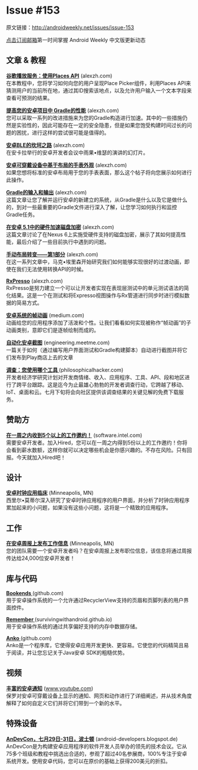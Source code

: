 # Issue #153

>
原文链接：<http://androidweekly.net/issues/issue-153>

[点击订阅邮箱](http://tinyletter.com/androidweeklycn)第一时间掌握 Android Weekly 中文版更新动态

## 文章 & 教程

**[谷歌播放服务：使用Places API](http://blog.jetbrains.com/kotlin/2015/04/announcing-anko-for-android/)** (alexzh.com)   
在本教程中，您将学习如何向您的用户呈现Place Picker组件，利用Places API来猜测用户的当前所在地，通过其ID搜索该地点，以及允许用户输入一个文本字段来查看可预测的结果。

**[提高您的安卓项目中 Gradle的性能](http://blog.jetbrains.com/kotlin/2015/04/announcing-anko-for-android/)** (alexzh.com)   
您可以采取一系列的改进措施来为您的Gradle构造进行加速。其中的一些措施仍然是实验性的，因此可能存在一定的安全隐患，但是如果您饱受构建时间过长的问题的困扰，进行这样的尝试很可能是值得的。

**[安卓BLE的坎坷之路](http://blog.jetbrains.com/kotlin/2015/04/announcing-anko-for-android/)** (alexzh.com)   
在安卡拉举行的安卓开发者会议中雨果•维瑟的演讲的幻灯片。

**[安卓可穿戴设备中基于布局的手表外观](http://blog.jetbrains.com/kotlin/2015/04/announcing-anko-for-android/)** (alexzh.com)   
如果您想将标准的安卓布局用于您的手表表面，那么这个帖子将向您展示如何进行此操作。

**[Gradle的输入和输出](http://blog.jetbrains.com/kotlin/2015/04/announcing-anko-for-android/)** (alexzh.com)   
这篇文章让您了解并运行安卓的新建立的系统，从Gradle是什么以及它是做什么的，到对一些最重要的Gradle文件进行深入了解，让您学习如何执行和监控Gradle任务。

**[在安卓 5.1中的硬件加速磁盘加密](http://blog.jetbrains.com/kotlin/2015/04/announcing-anko-for-android/)** (alexzh.com)   
这篇文章讨论了在Nexus 6上实施受硬件支持的磁盘加密，展示了其如何提高性能，最后介绍了一些目前执行中遇到的问题。

**[手动布局转变——第1部分](http://blog.jetbrains.com/kotlin/2015/04/announcing-anko-for-android/)** (alexzh.com)   
在这一系列文章中，马克•埃里森开始研究我们如何能够实现很好的过渡动画，即使在我们无法使用转换API的时候。

**[RxPresso](http://blog.jetbrains.com/kotlin/2015/04/announcing-anko-for-android/)** (alexzh.com)   
RxPresso是努力建立一个可以让开发者实现在表现层测试中的单元测试语法的简化结果。这是一个在测试和将Expresso视图操作与Rx管道进行同步时进行模拟数据的简易方式。
  
**[安卓系统的帧动画](http://konmik.github.io/introduction-to-model-view-presenter-on-android.html)** (medium.com)   
动画给您的应用程序添加了活泼和个性。让我们看看如何实现被称作“帧动画”的子动画类别，意即它们是逐帧绘制而成的。

**[自动化安卓截图](http://www.androiddesignpatterns.com/2013/04/activitys-threads-memory-leaks.html)** (engineering.meetme.com)   
一篇关于如何（通过编写用户界面测试和Gradle构建脚本）自动进行截图并将它们发布到Play商店上去的文章
 
**[调查：您使用哪个工具 ](https://www.bignerdranch.com/blog/triumph-android-studio-1-2-sneaks-in-full-testing-support/)** (philosophicalhacker.com)   
开发者经济学研究计划对开发商情绪、收入、应用程序、工具、API、段和地区进行了跨平台跟踪。这是迄今为止最雄心勃勃的开发者调查行动，它跨越了移动、IoT、桌面和云。七月下旬将会向社区提供该调查结果的关键见解的免费下载服务。

## 赞助方

**[在一周之内收到5个以上的工作邀约！](https://software.intel.com/en-us/android/app-testing?utm_source=Android+Weekly&utm_medium=Banner+Ad&utm_campaign=Android+ASMO+Q2-15+Android+Weekly&utm_content=General+Developers+sponsored+post)** (software.intel.com)   
需要安卓开发者。加入Hired，您可以在一周之内得到5份以上的工作邀约！你将会看到薪水数额，这样你就可以决定哪些机会是你感兴趣的。不存在风险。只有回报。今天就加入Hired吧！


## 设计

**[安卓时钟应用临床](http://berlinstartupjobs.com/engineering/senior-android-developer-qlearning/)** (Minneapolis, MN)   
西里尔•莫蒂尔深入研究了安卓时钟应用程序的用户界面，并分析了时钟应用程序累加起来的小问题，如果没有这些小问题，这将是一个精致的应用程序。

## 工作

**[在安卓周报上发布工作信息](http://berlinstartupjobs.com/engineering/senior-android-developer-qlearning/)** (Minneapolis, MN)   
您的团队需要一个安卓开发者吗？在安卓周报上发布职位信息，该信息将通过周报传达给24,000位安卓开发者！ 

## 库与代码

**[Bookends ](https://github.com/florent37/WearMenu)** (github.com)   
用于安卓操作系统的一个允许通过RecyclerView支持的页眉和页脚列表的用户界面控件。


**[Remember ](https://github.com/klongmitre/android-segmented-control-view)** (survivingwithandroid.github.io)       
用于安卓操作系统的通过共享偏好支持的内存中数据存储。

**[Anko ](https://github.com/wasabeef/recyclerview-animators)** (github.com)       
Anko是一个程序库，它使得安卓应用开发更快、更容易。它使您的代码精简且易于阅读，并让您忘记关于Java安卓 SDK的粗糙优势。

## 视频 

**[丰富的安卓通知](https://caster.io/android/episode-3-android-studio-productivity-custom-shortcuts/)** (www.youtube.com)    
保罗对安卓可穿戴设备上显示的通知、网页和动作进行了详细阐述，并从技术角度解释了如何自定义它们并将它们带到一个新的水平。

## 特殊设备

**[AnDevCon，七月29日-31日，波士顿](http://tools.android.com/recent/androidstudio12beta3available)** (android-developers.blogspot.de)    
AnDevCon是为构建安卓应用程序的软件开发人员举办的领先的技术会议。它从75多个班级和教程中挑选出合适的，参观了超过40名参展商，100%专注于安卓系统开发。使用安卓代码，您可以在原价的基础上获得200美元的折扣。
